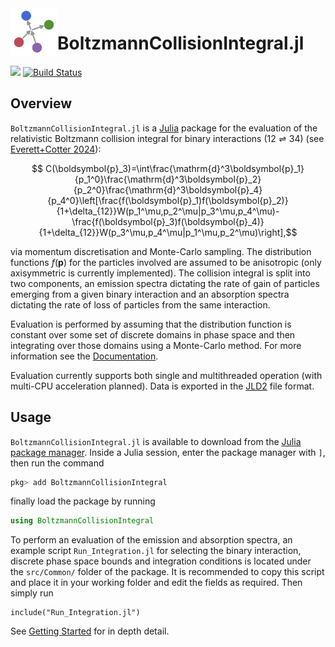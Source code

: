 <img align="left" width="75" height="75" src="https://github.com/cneverett/BoltzmannCollisionIntegral.jl/blob/main/docs/src/assets/logo.svg" alt="BoltzmannCollisionIntegral.jl icon">

# BoltzmannCollisionIntegral.jl

[![][docs-latest-img]][docs-latest-url]
[![Build Status][gha-img]][gha-url]

[docs-latest-img]: https://img.shields.io/badge/Docs-Stable-lightgrey.svg
[docs-latest-url]: https://cneverett.github.io/BoltzmannCollisionIntegral.jl/dev/

[gha-img]: https://github.com/cneverett/BoltzmannCollisionIntegral.jl/actions/workflows/CI.yml/badge.svg?branch=main
[gha-url]: https://github.com/cneverett/BoltzmannCollisionIntegral.jl/actions/workflows/CI.yml?query=branch%3Amain

## Overview

`BoltzmannCollisionIntegral.jl` is a [Julia](http://julialang.org/) package for the evaluation of the relativistic Boltzmann collision integral for binary interactions $(12\rightleftharpoons34)$ (see [Everett+Cotter 2024](https://doi.org/10.1093/rasti/rzae036)):
```math
    C(\boldsymbol{p}_3)=\int\frac{\mathrm{d}^3\boldsymbol{p}_1}{p_1^0}\frac{\mathrm{d}^3\boldsymbol{p}_2}{p_2^0}\frac{\mathrm{d}^3\boldsymbol{p}_4}{p_4^0}\left[\frac{f(\boldsymbol{p}_1)f(\boldsymbol{p}_2)}{1+\delta_{12}}W(p_1^\mu,p_2^\mu|p_3^\mu,p_4^\mu)- \frac{f(\boldsymbol{p}_3)f(\boldsymbol{p}_4)}{1+\delta_{12}}W(p_3^\mu,p_4^\mu|p_1^\mu,p_2^\mu)\right],
```
via momentum discretisation and Monte-Carlo sampling. The distribution functions $f(\boldsymbol{p})$ for the particles involved are assumed to be anisotropic (only axisymmetric is currently implemented). The collision integral is split into two components, an emission spectra dictating the rate of gain of particles emerging from a given binary interaction and an absorption spectra dictating the rate of loss of particles from the same interaction.

Evaluation is performed by assuming that the distribution function is constant over some set of discrete domains in phase space and then integrating over those domains using a Monte-Carlo method. For more information see the [Documentation](https://cneverett.github.io/BoltzmannCollisionIntegral.jl/).

Evaluation currently supports both single and multithreaded operation (with multi-CPU acceleration planned). Data is exported in the [JLD2](https://github.com/JuliaIO/JLD2.jl) file format.

## Usage
`BoltzmannCollisionIntegral.jl` is available to download from the [Julia package
manager](https://pkgdocs.julialang.org/v1/). Inside a Julia session, enter the package manager with `]`, then run the command 
```julia 
pkg> add BoltzmannCollisionIntegral
```
finally load the package by running
```julia
using BoltzmannCollisionIntegral
```

To perform an evaluation of the emission and absorption spectra, an example script `Run_Integration.jl` for selecting the binary interaction, discrete phase space bounds and integration conditions is located under the `src/Common/` folder of the package. It is recommended to copy this script and place it in your working folder and edit the fields as required. Then simply run
```julia-repl
include("Run_Integration.jl")
``` 

See [Getting Started](https://cneverett.github.io/BoltzmannCollisionIntegral.jl/dev/quickstart/) for in depth detail.